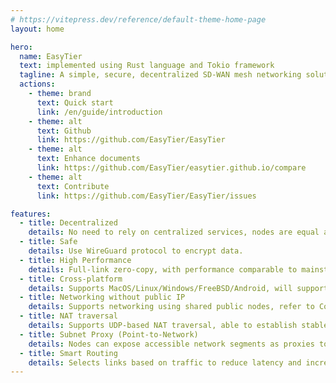 ```yaml
---
# https://vitepress.dev/reference/default-theme-home-page
layout: home

hero:
  name: EasyTier
  text: implemented using Rust language and Tokio framework
  tagline: A simple, secure, decentralized SD-WAN mesh networking solution
  actions:
    - theme: brand
      text: Quick start
      link: /en/guide/introduction
    - theme: alt
      text: Github
      link: https://github.com/EasyTier/EasyTier
    - theme: alt
      text: Enhance documents
      link: https://github.com/EasyTier/easytier.github.io/compare
    - theme: alt
      text: Contribute
      link: https://github.com/EasyTier/EasyTier/issues

features:
  - title: Decentralized
    details: No need to rely on centralized services, nodes are equal and independent.
  - title: Safe
    details: Use WireGuard protocol to encrypt data.
  - title: High Performance
    details: Full-link zero-copy, with performance comparable to mainstream networking software.
  - title: Cross-platform
    details: Supports MacOS/Linux/Windows/FreeBSD/Android, will support IOS in the future. The executable file is statically linked, making deployment simple.
  - title: Networking without public IP
    details: Supports networking using shared public nodes, refer to Configuration Guide
  - title: NAT traversal
    details: Supports UDP-based NAT traversal, able to establish stable connections even in complex network environments.
  - title: Subnet Proxy (Point-to-Network)
    details: Nodes can expose accessible network segments as proxies to the virtual network, allowing other nodes to access these subnets through the node.
  - title: Smart Routing
    details: Selects links based on traffic to reduce latency and increase throughput.
---
```

